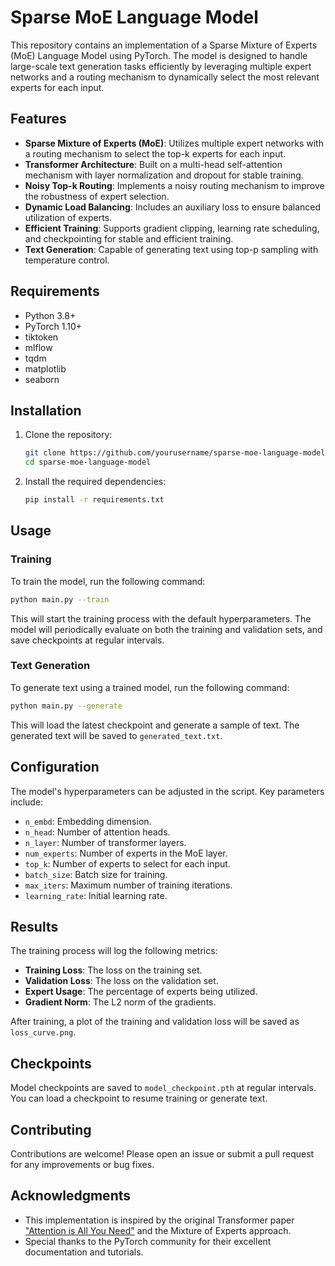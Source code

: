 # Sparse MoE Language Model

This repository contains an implementation of a Sparse Mixture of Experts (MoE) Language Model using PyTorch. The model is designed to handle large-scale text generation tasks efficiently by leveraging multiple expert networks and a routing mechanism to dynamically select the most relevant experts for each input.

## Features

- **Sparse Mixture of Experts (MoE)**: Utilizes multiple expert networks with a routing mechanism to select the top-k experts for each input.
- **Transformer Architecture**: Built on a multi-head self-attention mechanism with layer normalization and dropout for stable training.
- **Noisy Top-k Routing**: Implements a noisy routing mechanism to improve the robustness of expert selection.
- **Dynamic Load Balancing**: Includes an auxiliary loss to ensure balanced utilization of experts.
- **Efficient Training**: Supports gradient clipping, learning rate scheduling, and checkpointing for stable and efficient training.
- **Text Generation**: Capable of generating text using top-p sampling with temperature control.

## Requirements

- Python 3.8+
- PyTorch 1.10+
- tiktoken
- mlflow
- tqdm
- matplotlib
- seaborn

## Installation

1. Clone the repository:
   ```bash
   git clone https://github.com/yourusername/sparse-moe-language-model.git
   cd sparse-moe-language-model
   ```

2. Install the required dependencies:
   ```bash
   pip install -r requirements.txt
   ```

## Usage

### Training

To train the model, run the following command:

```bash
python main.py --train
```

This will start the training process with the default hyperparameters. The model will periodically evaluate on both the training and validation sets, and save checkpoints at regular intervals.

### Text Generation

To generate text using a trained model, run the following command:

```bash
python main.py --generate
```

This will load the latest checkpoint and generate a sample of text. The generated text will be saved to `generated_text.txt`.

## Configuration

The model's hyperparameters can be adjusted in the script. Key parameters include:

- `n_embd`: Embedding dimension.
- `n_head`: Number of attention heads.
- `n_layer`: Number of transformer layers.
- `num_experts`: Number of experts in the MoE layer.
- `top_k`: Number of experts to select for each input.
- `batch_size`: Batch size for training.
- `max_iters`: Maximum number of training iterations.
- `learning_rate`: Initial learning rate.

## Results

The training process will log the following metrics:

- **Training Loss**: The loss on the training set.
- **Validation Loss**: The loss on the validation set.
- **Expert Usage**: The percentage of experts being utilized.
- **Gradient Norm**: The L2 norm of the gradients.

After training, a plot of the training and validation loss will be saved as `loss_curve.png`.

## Checkpoints

Model checkpoints are saved to `model_checkpoint.pth` at regular intervals. You can load a checkpoint to resume training or generate text.

## Contributing

Contributions are welcome! Please open an issue or submit a pull request for any improvements or bug fixes.


## Acknowledgments

- This implementation is inspired by the original Transformer paper ["Attention is All You Need"](https://arxiv.org/abs/1706.03762) and the Mixture of Experts approach.
- Special thanks to the PyTorch community for their excellent documentation and tutorials.
